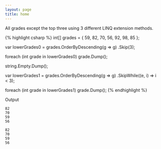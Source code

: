 ```yaml
---
layout: page
title: home
---
```


All grades except the top three using 3 different LINQ extension methods.

{% highlight csharp %}
int[] grades = { 59, 82, 70, 56, 92, 98, 85 };

var lowerGrades0 =
  grades.OrderByDescending(g => g)
        .Skip(3);

foreach (int grade in lowerGrades0)
  grade.Dump();

string.Empty.Dump();

var lowerGrades1 =
  grades.OrderByDescending(g => g)
        .SkipWhile((e, i) => i < 3);

foreach (int grade in lowerGrades1)
  grade.Dump();
{% endhighlight %}

Output

```
82
70
59
56

82
70
59
56
```
